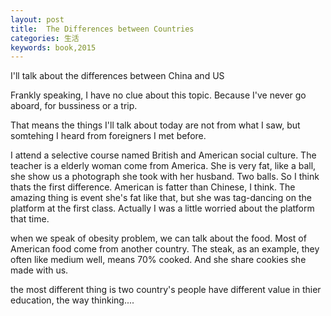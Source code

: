 ```yaml
---
layout: post
title:  The Differences between Countries
categories: 生活
keywords: book,2015
---
```


I'll talk about the differences between China and US

Frankly speaking, I have no clue about this topic. Because I've never go aboard, for bussiness or a trip.

That means the things I'll talk about today are not from what I saw, but somtehing I heard from foreigners I met before. 

I attend a selective course named British and American social culture. The teacher is a elderly woman come from America.
She is very fat, like a ball, she show us a photograph she took with her husband. Two balls.
So I think thats the first difference. American is fatter than Chinese, I think.
The amazing thing is event she's fat like that, but she was tag-dancing on the platform at the first class. 
Actually I was a little worried about the platform that time.

when we speak of obesity problem, we can talk about the food. Most of American food come from another country. The steak, 
as an example, they often like medium well, means 70% cooked. And she share cookies she made with us.

the most different thing is two country's people have different value in thier education, the way thinking....